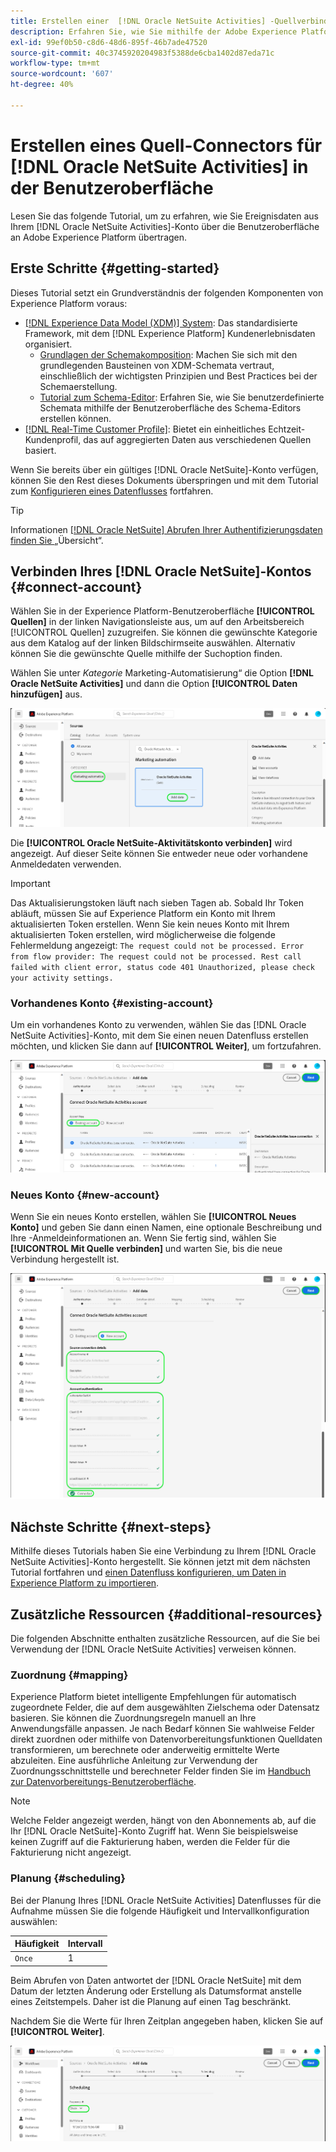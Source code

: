 ```yaml
---
title: Erstellen einer  [!DNL Oracle NetSuite Activities] -Quellverbindung über die Benutzeroberfläche
description: Erfahren Sie, wie Sie mithilfe der Adobe Experience Platform-Benutzeroberfläche eine Quellverbindung für Oracle NetSuite-Aktivitäten erstellen.
exl-id: 99ef0b50-c8d6-48d6-895f-46b7ade47520
source-git-commit: 40c3745920204983f5388de6cba1402d87eda71c
workflow-type: tm+mt
source-wordcount: '607'
ht-degree: 40%

---
```


# Erstellen eines Quell-Connectors für [!DNL Oracle NetSuite Activities] in der Benutzeroberfläche

Lesen Sie das folgende Tutorial, um zu erfahren, wie Sie Ereignisdaten aus Ihrem [!DNL Oracle NetSuite Activities]-Konto über die Benutzeroberfläche an Adobe Experience Platform übertragen.

## Erste Schritte {#getting-started}

Dieses Tutorial setzt ein Grundverständnis der folgenden Komponenten von Experience Platform voraus:

* [[!DNL Experience Data Model (XDM)] System](../../../../../xdm/home.md): Das standardisierte Framework, mit dem [!DNL Experience Platform] Kundenerlebnisdaten organisiert.
   * [Grundlagen der Schemakomposition](../../../../../xdm/schema/composition.md): Machen Sie sich mit den grundlegenden Bausteinen von XDM-Schemata vertraut, einschließlich der wichtigsten Prinzipien und Best Practices bei der Schemaerstellung.
   * [Tutorial zum Schema-Editor](../../../../../xdm/tutorials/create-schema-ui.md): Erfahren Sie, wie Sie benutzerdefinierte Schemata mithilfe der Benutzeroberfläche des Schema-Editors erstellen können.
* [[!DNL Real-Time Customer Profile]](../../../../../profile/home.md): Bietet ein einheitliches Echtzeit-Kundenprofil, das auf aggregierten Daten aus verschiedenen Quellen basiert.

Wenn Sie bereits über ein gültiges [!DNL Oracle NetSuite]-Konto verfügen, können Sie den Rest dieses Dokuments überspringen und mit dem Tutorial zum [Konfigurieren eines Datenflusses](../../dataflow/marketing-automation.md) fortfahren.

>[!TIP]
>
>Informationen [[!DNL Oracle NetSuite]  Abrufen Ihrer Authentifizierungsdaten finden Sie ](../../../../connectors/marketing-automation/oracle-netsuite.md) „Übersicht“.

## Verbinden Ihres [!DNL Oracle NetSuite]-Kontos {#connect-account}

Wählen Sie in der Experience Platform-Benutzeroberfläche **[!UICONTROL Quellen]** in der linken Navigationsleiste aus, um auf den Arbeitsbereich [!UICONTROL Quellen] zuzugreifen. Sie können die gewünschte Kategorie aus dem Katalog auf der linken Bildschirmseite auswählen. Alternativ können Sie die gewünschte Quelle mithilfe der Suchoption finden.

Wählen Sie unter *Kategorie* Marketing-Automatisierung“ die Option **[!DNL Oracle NetSuite Activities]** und dann die Option **[!UICONTROL Daten hinzufügen]** aus.

![Screenshot der Experience Platform-Benutzeroberfläche für den Katalog mit der Karte &quot;Oracle NetSuite-Aktivitäten“](../../../../images/tutorials/create/marketing-automation/oracle-netsuite-activities/catalog-card.png)

Die **[!UICONTROL Oracle NetSuite-Aktivitätskonto verbinden]** wird angezeigt. Auf dieser Seite können Sie entweder neue oder vorhandene Anmeldedaten verwenden.

>[!IMPORTANT]
>
>Das Aktualisierungstoken läuft nach sieben Tagen ab. Sobald Ihr Token abläuft, müssen Sie auf Experience Platform ein Konto mit Ihrem aktualisierten Token erstellen. Wenn Sie kein neues Konto mit Ihrem aktualisierten Token erstellen, wird möglicherweise die folgende Fehlermeldung angezeigt: `The request could not be processed. Error from flow provider: The request could not be processed. Rest call failed with client error, status code 401 Unauthorized, please check your activity settings.`

### Vorhandenes Konto {#existing-account}

Um ein vorhandenes Konto zu verwenden, wählen Sie das [!DNL Oracle NetSuite Activities]-Konto, mit dem Sie einen neuen Datenfluss erstellen möchten, und klicken Sie dann auf **[!UICONTROL Weiter]**, um fortzufahren.

![Screenshot der Experience Platform-Benutzeroberfläche zum Verbinden des Kontos &quot;Oracle NetSuite-Aktivitäten“ mit einem bestehenden Konto](../../../../images/tutorials/create/marketing-automation/oracle-netsuite-activities/existing.png)

### Neues Konto {#new-account}

Wenn Sie ein neues Konto erstellen, wählen Sie **[!UICONTROL Neues Konto]** und geben Sie dann einen Namen, eine optionale Beschreibung und Ihre -Anmeldeinformationen an. Wenn Sie fertig sind, wählen Sie **[!UICONTROL Mit Quelle verbinden]** und warten Sie, bis die neue Verbindung hergestellt ist.

![Screenshot der Experience Platform-Benutzeroberfläche, um das Konto &quot;Oracle NetSuite-Aktivitäten“ mit einem neuen Konto zu verbinden](../../../../images/tutorials/create/marketing-automation/oracle-netsuite-activities/new.png)

## Nächste Schritte {#next-steps}

Mithilfe dieses Tutorials haben Sie eine Verbindung zu Ihrem [!DNL Oracle NetSuite Activities]-Konto hergestellt. Sie können jetzt mit dem nächsten Tutorial fortfahren und [einen Datenfluss konfigurieren, um Daten in Experience Platform zu importieren](../../dataflow/marketing-automation.md).

## Zusätzliche Ressourcen {#additional-resources}

Die folgenden Abschnitte enthalten zusätzliche Ressourcen, auf die Sie bei Verwendung der [!DNL Oracle NetSuite Activities] verweisen können.

### Zuordnung {#mapping}

Experience Platform bietet intelligente Empfehlungen für automatisch zugeordnete Felder, die auf dem ausgewählten Zielschema oder Datensatz basieren. Sie können die Zuordnungsregeln manuell an Ihre Anwendungsfälle anpassen. Je nach Bedarf können Sie wahlweise Felder direkt zuordnen oder mithilfe von Datenvorbereitungsfunktionen Quelldaten transformieren, um berechnete oder anderweitig ermittelte Werte abzuleiten. Eine ausführliche Anleitung zur Verwendung der Zuordnungsschnittstelle und berechneter Felder finden Sie im [Handbuch zur Datenvorbereitungs-Benutzeroberfläche](../../../../../data-prep/ui/mapping.md).

>[!NOTE]
>
>Welche Felder angezeigt werden, hängt von den Abonnements ab, auf die Ihr [!DNL Oracle NetSuite]-Konto Zugriff hat. Wenn Sie beispielsweise keinen Zugriff auf die Fakturierung haben, werden die Felder für die Fakturierung nicht angezeigt.

### Planung {#scheduling}

Bei der Planung Ihres [!DNL Oracle NetSuite Activities] Datenflusses für die Aufnahme müssen Sie die folgende Häufigkeit und Intervallkonfiguration auswählen:

| Häufigkeit | Intervall |
| --- | --- |
| `Once` | 1 |

Beim Abrufen von Daten antwortet der [!DNL Oracle NetSuite] mit dem Datum der letzten Änderung oder Erstellung als Datumsformat anstelle eines Zeitstempels. Daher ist die Planung auf einen Tag beschränkt.

Nachdem Sie die Werte für Ihren Zeitplan angegeben haben, klicken Sie auf **[!UICONTROL Weiter]**.

![Der Planungsschritt des Quell-Workflows.](../../../../images/tutorials/create/marketing-automation/oracle-netsuite-activities/scheduling.png)
